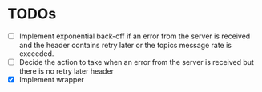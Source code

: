 TODOs
=====
- [ ] Implement exponential back-off if an error from the server is received and the header contains
retry later or the topics message rate is exceeded.
- [ ] Decide the action to take when an error from the server is received but there is no retry later
header
- [x] Implement wrapper